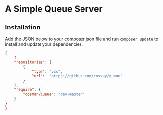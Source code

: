# A Simple Queue Server

## Installation
Add the JSON below to your composer.json file and run ```composer update``` to install and update your dependencies.
```json
{
    {
    "repositories": [
        {
            "type": "vcs",
            "url":  "https://github.com/cossay/queue"
        }
    ],
    "require": {
        "cosman/queue": "dev-master"
    }
}
}
```

